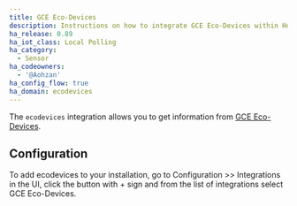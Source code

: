 ```yaml
---
title: GCE Eco-Devices
description: Instructions on how to integrate GCE Eco-Devices within Home Assistant.
ha_release: 0.89
ha_iot_class: Local Polling
ha_category:
  - Sensor
ha_codeowners:
  - '@Aohzan'
ha_config_flow: true
ha_domain: ecodevices
---
```


The `ecodevices` integration allows you to get information from [GCE Eco-Devices](http://gce-electronics.com/fr/carte-relais-ethernet-module-rail-din/409-teleinformation-ethernet-ecodevices.html).

## Configuration

To add ecodevices to your installation, go to Configuration >> Integrations in the UI, click the button with + sign and from the list of integrations select GCE Eco-Devices.
